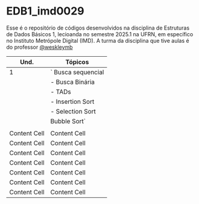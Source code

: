 # EDB1_imd0029

Esse é o repositório de códigos desenvolvidos na disciplina de Estruturas de Dados Básicos 1, lecioanda no semestre 2025.1 na UFRN, em específico no Instituto Metrópole Digital (IMD). A turma da disciplina que tive aulas é do professor <a href="https://github.com/weskleymb"> @weskleymb</a>


| Und.          | Tópicos       |
| ------------- | ------------- |
| 1             | ` Busca sequencial |
|               |  - Busca Binária |
|               |  - TADs            |
|               |   -  Insertion Sort  |
|               |   -  Selection Sort  | 
|               |     Bubble Sort`     |
|               |                      | 
| Content Cell  | Content Cell  |
| Content Cell  | Content Cell  |
| Content Cell  | Content Cell  |
| Content Cell  | Content Cell  |
| Content Cell  | Content Cell  |
| Content Cell  | Content Cell  |
| Content Cell  | Content Cell  |